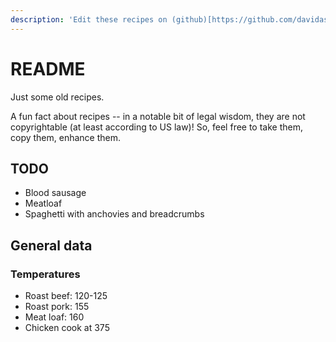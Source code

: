 ```yaml
---
description: 'Edit these recipes on (github)[https://github.com/davidascher/recipes]'
---
```


# README

Just some old recipes.

A fun fact about recipes -- in a notable bit of legal wisdom, they are not copyrightable \(at least according to US law\)! So, feel free to take them, copy them, enhance them.

## TODO

* Blood sausage
* Meatloaf
* Spaghetti with anchovies and breadcrumbs

## **General data**

### Temperatures

* Roast beef: 120-125
* Roast pork: 155
* Meat loaf: 160
* Chicken cook at 375

